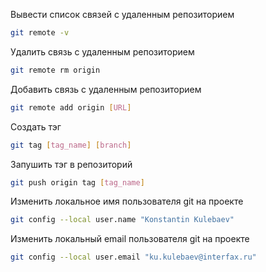 Вывести список связей с удаленным репозиторием
```sh
git remote -v
```

Удалить связь с удаленным репозиторием
```sh
git remote rm origin
```

Добавить связь с удаленным репозиторием
```sh
git remote add origin [URL]
```

Создать тэг
```sh
git tag [tag_name] [branch]
```

Запушить тэг в репозиторий
```sh
git push origin tag [tag_name]
```

Изменить локальное имя пользователя git на проекте
```sh
git config --local user.name "Konstantin Kulebaev"
```

Изменить локальный email пользователя git на проекте
```sh
git config --local user.email "ku.kulebaev@interfax.ru" 
```